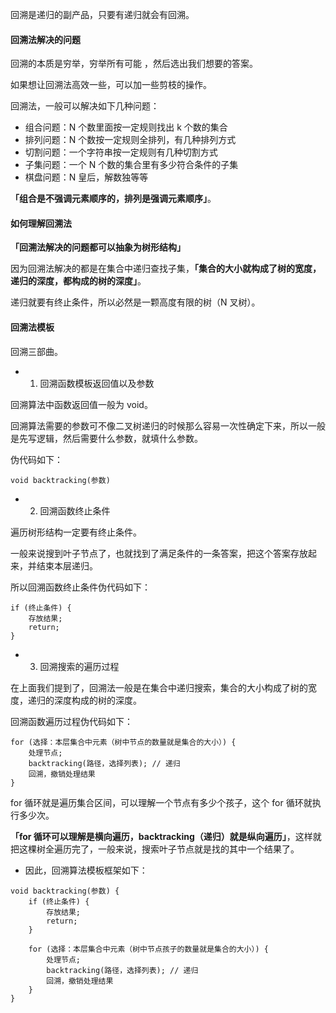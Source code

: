 回溯是递归的副产品，只要有递归就会有回溯。

#### 回溯法解决的问题

回溯的本质是穷举，穷举所有可能 ，然后选出我们想要的答案。

如果想让回溯法高效一些，可以加一些剪枝的操作。

回溯法，一般可以解决如下几种问题：

- 组合问题：N 个数里面按一定规则找出 k 个数的集合
- 排列问题：N 个数按一定规则全排列，有几种排列方式
- 切割问题：一个字符串按一定规则有几种切割方式
- 子集问题：一个 N 个数的集合里有多少符合条件的子集
- 棋盘问题：N 皇后，解数独等等

**「组合是不强调元素顺序的，排列是强调元素顺序」**。

#### 如何理解回溯法

**「回溯法解决的问题都可以抽象为树形结构」**

因为回溯法解决的都是在集合中递归查找子集，**「集合的大小就构成了树的宽度，递归的深度，都构成的树的深度」**。

递归就要有终止条件，所以必然是一颗高度有限的树（N 叉树）。

#### 回溯法模板

回溯三部曲。

- 1. 回溯函数模板返回值以及参数

回溯算法中函数返回值一般为 void。

回溯算法需要的参数可不像二叉树递归的时候那么容易一次性确定下来，所以一般是先写逻辑，然后需要什么参数，就填什么参数。

伪代码如下：

```
void backtracking(参数) 
```

* 2. 回溯函数终止条件

遍历树形结构一定要有终止条件。

一般来说搜到叶子节点了，也就找到了满足条件的一条答案，把这个答案存放起来，并结束本层递归。

所以回溯函数终止条件伪代码如下：

```
if (终止条件) {
    存放结果;
    return;
}
```

* 3. 回溯搜索的遍历过程

在上面我们提到了，回溯法一般是在集合中递归搜索，集合的大小构成了树的宽度，递归的深度构成的树的深度。

回溯函数遍历过程伪代码如下：

```
for (选择：本层集合中元素（树中节点的数量就是集合的大小）) {
    处理节点;
    backtracking(路径，选择列表); // 递归
    回溯，撤销处理结果
}
```

for 循环就是遍历集合区间，可以理解一个节点有多少个孩子，这个 for 循环就执行多少次。

**「for 循环可以理解是横向遍历，backtracking（递归）就是纵向遍历」**，这样就把这棵树全遍历完了，一般来说，搜索叶子节点就是找的其中一个结果了。

* 因此，回溯算法模板框架如下：

```
void backtracking(参数) {
    if (终止条件) {
        存放结果;
        return;
    }

    for (选择：本层集合中元素（树中节点孩子的数量就是集合的大小）) {
        处理节点;
        backtracking(路径，选择列表); // 递归
        回溯，撤销处理结果
    }
}
```

